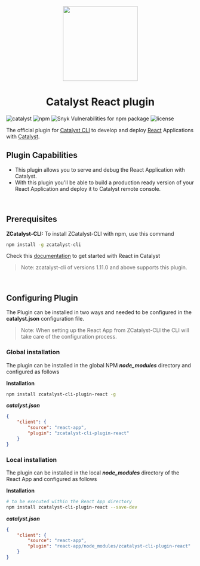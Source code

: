 <center>
    <a href="https://www.zoho.com/catalyst/">
        <img width="200" height="200" src="https://www.zohowebstatic.com/sites/default/files/catalyst/catalyst-logo.svg">
    </a>
</center>

<center><h1>Catalyst React plugin</h1></center>

![catalyst](https://img.shields.io/badge/%E2%9A%A1-catalyst-blue.svg)
![npm](https://img.shields.io/npm/v/zcatalyst-cli-plugin-react.svg?color=blue)
![Snyk Vulnerabilities for npm package](https://img.shields.io/snyk/vulnerabilities/npm/zcatalyst-cli-plugin-react.svg)
![license](https://img.shields.io/npm/l/zcatalyst-cli-plugin-react.svg?color=brightgreen)
<br>

The official plugin for [Catalyst CLI](https://www.npmjs.com/package/zcatalyst-cli) to develop and deploy [React](https://reactjs.org/) Applications with [Catalyst](https://zoho.com/catalyst).
<br>

## Plugin Capabilities
- This plugin allows you to serve and debug the React Application with Catalyst.
- With this plugin you'll be able to build a production ready version of your React Application and deploy it to Catalyst remote console.
<br>

## Prerequisites

**ZCatalyst-CLI:** To install ZCatalyst-CLI with npm, use this command
```bash
npm install -g zcatalyst-cli
```
Check this [documentation](https://catalyst.zoho.com/help/cli-init.html#React) to get started with React in Catalyst
> Note: zcatalyst-cli of versions 1.11.0 and above supports this plugin.
<br>

## Configuring Plugin
The Plugin can be installed in two ways and needed  to be configured in the **catalyst.json** configuration file.

>Note: When setting up the React App from ZCatalyst-CLI the CLI will take care of the configuration  process.

### Global installation
The plugin can be installed in the global NPM **_node_modules_** directory and configured as follows

**Installation**
```bash
npm install zcatalyst-cli-plugin-react -g
```
**_catalyst.json_**
```json
{
    "client": {
        "source": "react-app",
        "plugin": "zcatalyst-cli-plugin-react"
    }
}
```

### Local installation
The plugin can be installed in the local **_node_modules_** directory of the React App and configured as follows

**Installation**
```bash
# to be executed within the React App directory
npm install zcatalyst-cli-plugin-react --save-dev
```

**_catalyst.json_**
```json
{
    "client": {
        "source": "react-app",
        "plugin": "react-app/node_modules/zcatalyst-cli-plugin-react"
    }
}
```





